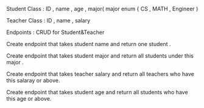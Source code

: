 Student Class : ID , name , age , major( major enum { CS , MATH , Engineer )

Teacher Class : ID , name , salary

Endpoints :
CRUD for Student&Teacher

Create endpoint that takes student name and return one student .

Create endpoint that takes student major and return all students under this major .

Create endpoint that takes teacher salary and return all teachers who have this salaray or above.

Create endpoint that takes student age and return all students who have this age or above.
